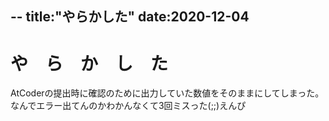 --
title:"やらかした"
date:2020-12-04
--
# や　ら　か　し　た
AtCoderの提出時に確認のために出力していた数値をそのままにしてしまった。<br>
なんでエラー出てんのかわかんなくて3回ミスった(;;)えんぴ

